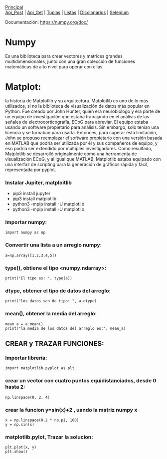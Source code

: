 
[Principal](../README.md)<br/>
[Api_Post](READMEPOST.md) | [Api_Get](READMEGET.md)  | [Tuplas](READMETupleSet.md) | [Listas](READMELIST.md) | [Diccionarios](READMEDIC.md) | [Selenium](../Selenium/README.md)

Documentación: <https://numpy.org/doc/>

# Numpy
Es una biblioteca para crear vectores y matrices grandes multidimensionales, junto con una gran colección de funciones matemáticas de alto nivel para operar con ellas.

# Matplot:
  la historia de Matplotlib y su arquitectura. Matplotlib es uno de lo
más utilizados, si no la biblioteca de
visualización de datos más popular en Python.
Fue creado por John Hunter, quien era neurobiólogo y era parte de un
equipo de investigación que estaba trabajando en el análisis de las señales de
electrocorticografía, ECoG para abreviar. El
equipo estaba usando un software propietario para
análisis. Sin embargo, solo tenían una licencia y se turnaban para usarla.
Entonces, para superar esta limitación, John se propuso reemplazar el
software propietario con una versión basada en MATLAB que podría ser utilizada por él
y sus compañeros de equipo, y eso podría ser extendido por múltiples investigadores. Como
resultado, Matplotlib se desarrolló
originalmente como una herramienta de visualización ECoG,
y al igual que MATLAB, Matplotlib estaba equipado con una interfaz de scripting para la
generación de gráficos rápida y fácil,
representada por pyplot. 



### Instalar Jupiter, matploitlib
- pip3 install jupyter 
- pip3 install matplotlib
- python3 -mpip install -U matplotlib
- python3 -mpip install -U matplotlib

### Importar numpy:
    import numpy as np

### Convertir una lista a un arreglo numpy:
    a=np.array([1,2,3,4,5])
    
### type(), obtiene el tipo <numpy.ndarray>:
    print("El tipo es: ", type(a))
    
### dtype, obtener el tipo de datos del arreglo:
    print("los datos son de tipo: ", a.dtype)
    
### mean(), obtener la media del arreglo:
    mean_a = a.mean()
    print("la media de los datos del arreglo es:", mean_a)
  
## CREAR y TRAZAR FUNCIONES:
### Importar librería:
    import matplotlib.pyplot as plt
    
### crear un vector con cuatro puntos equidistanciados, desde 0 hasta 2:
    np.linspace(0, 2, 4)

### crear la funcion y=sin(x)+2 , uando la matriz numpy x
    x = np.linspace(0.2 * np.pi, 100)
    y = np.sin(x)
    
### matplotlib.pylot, Trazar la solucion:
    plt.plot(x, y)
    plt.show()
